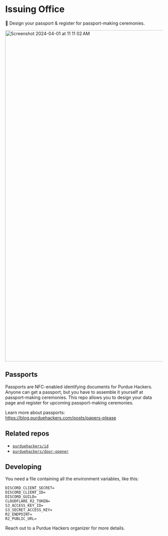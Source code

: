 # Issuing Office

🛂 Design your passport & register for passport-making ceremonies.

<img width="1055" alt="Screenshot 2024-04-01 at 11 11 02 AM" src="https://github.com/purduehackers/passport-issuing-office/assets/14811170/a08ef7f3-3e7e-4ffb-bf6a-ad3a19f00752">

## Passports

Passports are NFC-enabled identifying documents for Purdue Hackers. Anyone can get a passport, but you have to assemble it yourself at passport-making ceremonies. This repo allows you to design your data page and register for upcoming passport-making ceremonies.

Learn more about passports: https://blog.purduehackers.com/posts/papers-please

## Related repos

- [`purduehackers/id`](https://github.com/purduehackers/id)
- [`purduehackers/door-opener`](https://github.com/purduehackers/door-opener)

## Developing

You need a file containing all the environment variables, like this:

```
DISCORD_CLIENT_SECRET=
DISCORD_CLIENT_ID=
DISCORD_GUILD=
CLOUDFLARE_R2_TOKEN=
S3_ACCESS_KEY_ID=
S3_SECRET_ACCESS_KEY=
R2_ENDPOINT=
R2_PUBLIC_URL=
```

Reach out to a Purdue Hackers organizer for more details.